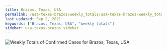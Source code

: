 ```yaml
---
title: Brazos, Texas, USA
permalink: /usa-texas-brazos/weekly_totals/usa-texas-brazos-weekly_totals.html
last_updated: Sep 2, 2021
keywords: ["Brazos, Texas, USA", "weekly totals"]
sidebar: usa-texas-brazos_sidebar
---
```


![Weekly Totals of Confirmed Cases for Brazos, Texas, USA](/covid_tracker/images/graphs/usa-texas-brazos-weekly_totals_graph.png)
